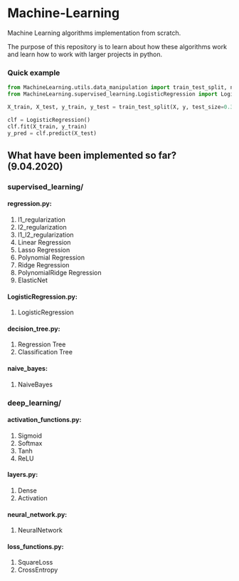 # Machine-Learning
Machine Learning algorithms implementation from scratch. 

The purpose of this repository is to learn about how these algorithms work and learn how to work with larger projects in python.
### Quick example
```python
from MachineLearning.utils.data_manipulation import train_test_split, normalize
from MachineLearning.supervised_learning.LogisticRegression import LogisticRegression

X_train, X_test, y_train, y_test = train_test_split(X, y, test_size=0.33, seed=1)

clf = LogisticRegression()
clf.fit(X_train, y_train)
y_pred = clf.predict(X_test)
```

## What have been implemented so far? (9.04.2020)

### supervised_learning/

#### regression.py:
1) l1_regularization
2) l2_regularization
3) l1_l2_regularization
4) Linear Regression
5) Lasso Regression
6) Polynomial Regression
7) Ridge Regression
8) PolynomialRidge Regression
9) ElasticNet

#### LogisticRegression.py:
1) LogisticRegression
 
#### decision_tree.py:
1) Regression Tree
2) Classification Tree

#### naive_bayes:
1) NaiveBayes

### deep_learning/

#### activation_functions.py: 
1) Sigmoid
2) Softmax
3) Tanh
4) ReLU
  
#### layers.py:
1) Dense
2) Activation

#### neural_network.py:
1) NeuralNetwork

#### loss_functions.py:
1) SquareLoss
2) CrossEntropy